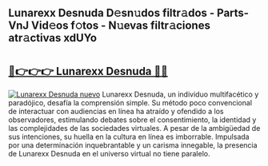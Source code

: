 ## Lunarexx Desnuda D𝚎sn𝚞dos filtr𝚊dos - Parts-VnJ Vid𝚎os f𝚘tos - N𝚞evas filtr𝚊ciones atr𝚊ctivas xdUYo

# <h2><a href="http://mb7asqy.tromn.icu/?c=Lunarexx+Desnuda">🔗👉👉👉 Lunarexx Desnuda 🔗🔗</a></h2>

[![Lunarexx Desnuda nuevo](https://i.imgur.com/pEAQMta.gif)](http://mb7asqy.tromn.icu/?c=Lunarexx+Desnuda)
Lunarexx Desnuda, un individuo multifacético y paradójico, desafía la comprensión simple. Su método poco convencional de interactuar con audiencias en línea ha atraído y ofendido a los observadores, estimulando debates sobre el consentimiento, la identidad y las complejidades de las sociedades virtuales. A pesar de la ambigüedad de sus intenciones, su huella en la cultura en línea es imborrable. Impulsada por una determinación inquebrantable y un carisma innegable, la presencia de Lunarexx Desnuda en el universo virtual no tiene paralelo.
